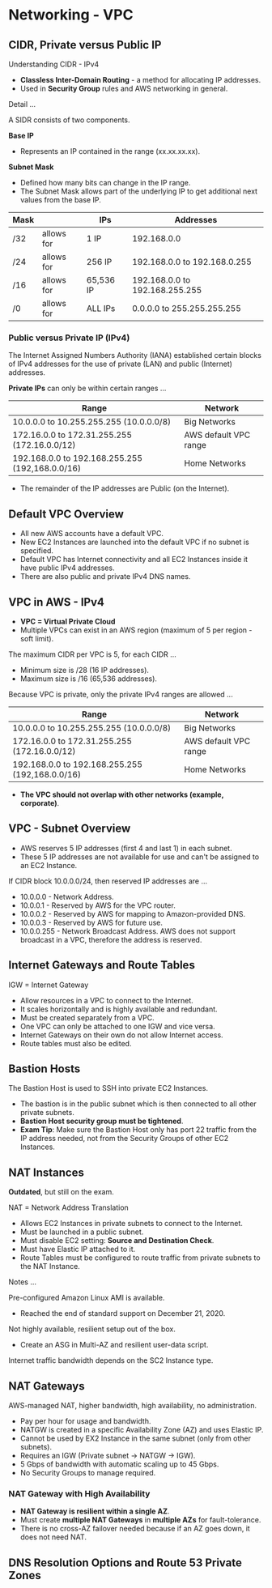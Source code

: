 # Networking - VPC

## CIDR, Private versus Public IP

Understanding CIDR - IPv4

* **Classless Inter-Domain Routing** - a method for allocating IP addresses.
* Used in **Security Group** rules and AWS networking in general.

Detail ...

A SIDR consists of two components.

**Base IP**

* Represents an IP contained in the range (xx.xx.xx.xx).

**Subnet Mask**

* Defined how many bits can change in the IP range.
* The Subnet Mask allows part of the underlying IP to get additional next values from the base IP.

| Mask |            | IPs       | Addresses                      |
|------|------------|-----------|--------------------------------|
| /32  | allows for | 1 IP      | 192.168.0.0                    |
| /24  | allows for | 256 IP    | 192.168.0.0 to 192.168.0.255   |
| /16  | allows for | 65,536 IP | 192.168.0.0 to 192.168.255.255 |
| /0   | allows for | ALL IPs   | 0.0.0.0 to 255.255.255.255     |

### Public versus Private IP (IPv4)

The Internet Assigned Numbers Authority (IANA) established certain blocks of IPv4 addresses for the use of private (LAN) and public (Internet) addresses.

**Private IPs** can only be within certain ranges ...

| Range                                           | Network               |
|-------------------------------------------------|-----------------------|
| 10.0.0.0 to 10.255.255.255 (10.0.0.0/8)         | Big Networks          |
| 172.16.0.0 to 172.31.255.255 (172.16.0.0/12)    | AWS default VPC range |
| 192.168.0.0 to 192.168.255.255 (192,168.0.0/16) | Home Networks         |

* The remainder of the IP addresses are Public (on the Internet).

## Default VPC Overview

* All new AWS accounts have a default VPC.
* New EC2 Instances are launched into the default VPC if no subnet is specified.
* Default VPC has Internet connectivity and all EC2 Instances inside it have public IPv4 addresses.
* There are also public and private IPv4 DNS names.

## VPC in AWS - IPv4

* **VPC = Virtual Private Cloud**
* Multiple VPCs can exist in an AWS region (maximum of 5 per region - soft limit).

The maximum CIDR per VPC is 5, for each CIDR ...

* Minimum size is /28 (16 IP addresses).
* Maximum size is /16 (65,536 addresses).

Because VPC is private, only the private IPv4 ranges are allowed ...

| Range                                           | Network               |
|-------------------------------------------------|-----------------------|
| 10.0.0.0 to 10.255.255.255 (10.0.0.0/8)         | Big Networks          |
| 172.16.0.0 to 172.31.255.255 (172.16.0.0/12)    | AWS default VPC range |
| 192.168.0.0 to 192.168.255.255 (192,168.0.0/16) | Home Networks         |

* **The VPC should not overlap with other networks (example, corporate)**.

## VPC - Subnet Overview

* AWS reserves 5 IP addresses (first 4 and last 1) in each subnet.
* These 5 IP addresses are not available for use and can't be assigned to an EC2 Instance.

If CIDR block 10.0.0.0/24, then reserved IP addresses are ...

* 10.0.0.0 - Network Address.
* 10.0.0.1 - Reserved by AWS for the VPC router.
* 10.0.0.2 - Reserved by AWS for mapping to Amazon-provided DNS.
* 10.0.0.3 - Reserved by AWS for future use.
* 10.0.0.255 - Network Broadcast Address. AWS does not support broadcast in a VPC, therefore the address is reserved.

## Internet Gateways and Route Tables

IGW = Internet Gateway

* Allow resources in a VPC to connect to the Internet.
* It scales horizontally and is highly available and redundant.
* Must be created separately from a VPC.
* One VPC can only be attached to one IGW and vice versa.
* Internet Gateways on their own do not allow Internet access.
* Route tables must also be edited.

## Bastion Hosts

The Bastion Host is used to SSH into private EC2 Instances.

* The bastion is in the public subnet which is then connected to all other private subnets.
* **Bastion Host security group must be tightened**.
* **Exam Tip**: Make sure the Bastion Host only has port 22 traffic from the IP address needed, not from the Security Groups of other EC2 Instances.

## NAT Instances

**Outdated**, but still on the exam.

NAT = Network Address Translation

* Allows EC2 Instances in private subnets to connect to the Internet.
* Must be launched in a public subnet.
* Must disable EC2 setting: **Source and Destination Check**.
* Must have Elastic IP attached to it.
* Route Tables must be configured to route traffic from private subnets to the NAT Instance.

Notes ...

Pre-configured Amazon Linux AMI is available.

* Reached the end of standard support on December 21, 2020.

Not highly available, resilient setup out of the box.

* Create an ASG in Multi-AZ and resilient user-data script.

Internet traffic bandwidth depends on the SC2 Instance type.

## NAT Gateways

AWS-managed NAT, higher bandwidth, high availability, no administration.

* Pay per hour for usage and bandwidth.
* NATGW is created in a specific Availability Zone (AZ) and uses Elastic IP.
* Cannot be used by EX2 Instance in the same subnet (only from other subnets).
* Requires an IGW (Private subnet -> NATGW -> IGW).
* 5 Gbps of bandwidth with automatic scaling up to 45 Gbps.
* No Security Groups to manage required.

### NAT Gateway with High Availability

* **NAT Gateway is resilient within a single AZ**.
* Must create **multiple NAT Gateways** in **multiple AZs** for fault-tolerance.
* There is no cross-AZ failover needed because if an AZ goes down, it does not need NAT.

## DNS Resolution Options and Route 53 Private Zones


